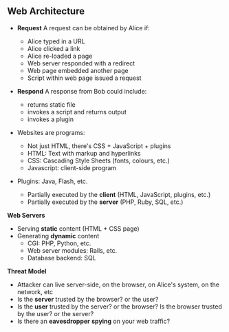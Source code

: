 ## Web Architecture

- **Request**
A request can be obtained by Alice if:
	- Alice typed in a URL
	- Alice clicked a link
	- Alice re-loaded a page
	- Web server responded with a redirect
	- Web page embedded another page
	- Script within web page issued a request
	
- **Respond**
A response from Bob could include:
	- returns static file 
	- invokes a script and returns output 
	- invokes a plugin

- Websites are programs: 
	- Not just HTML, there's CSS + JavaScript + plugins
	- HTML: Text with markup and hyperlinks
	- CSS: Cascading Style Sheets (fonts, colours, etc.)
	- Javascript: client-side program
	
- Plugins: Java, Flash, etc.
	- Partially executed by the **client** (HTML, JavaScript, plugins, etc.)
	- Partially executed by the **server** (PHP, Ruby, SQL, etc.)


**Web Servers**

- Serving **static** content (HTML + CSS page)
- Generating **dynamic** content
	- CGI: PHP, Python, etc.
	- Web server modules: Rails, etc.
	- Database backend: SQL


**Threat Model**

- Attacker can live server-side, on the browser, on Alice's system, on the network, etc
- Is the **server** trusted by the browser? or the user?
- Is the **user** trusted by the server? or the browser? Is the browser trusted by the user? or the server?
- Is there an **eavesdropper** **spying** on your web traffic?
